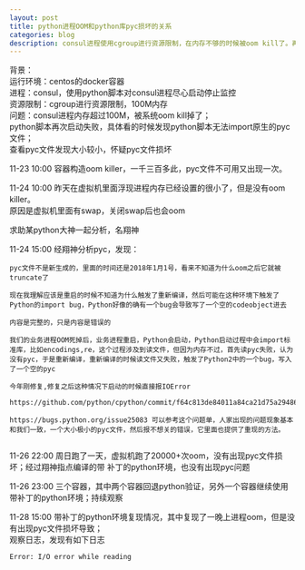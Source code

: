 ```yaml
---
layout: post
title: python进程OOM和python库pyc损坏的关系
categories: blog
description: consul进程使用cgroup进行资源限制，在内存不够的时候被oom kill了。再次重启的时候由于python库中pyc文件不能用，导致再次启动失败...oom和pyc文件损坏有关系吗？
---
```


背景：    
运行环境：centos的docker容器     
进程：consul，使用python脚本对consul进程尽心启动停止监控    
资源限制：cgroup进行资源限制，100M内存    
问题：consul进程内存超过100M，被系统oom kill掉了；   
python脚本再次启动失败，具体看的时候发现python脚本无法import原生的pyc文件；    
查看pyc文件发现大小较小，怀疑pyc文件损坏      


11-23 10:00 容器构造oom killer，一千三百多此，pyc文件不可用又出现一次。   


11-24 10:00 昨天在虚拟机里面浮现进程内存已经设置的很小了，但是没有oom killer。    
原因是虚拟机里面有swap，关闭swap后也会oom    


求助某python大神一起分析，名翔神

11-24 15:00 经翔神分析pyc，发现：
```
pyc文件不是新生成的，里面的时间还是2018年1月1号，看来不知道为什么oom之后它就被truncate了 

现在我理解应该是重启的时候不知道为什么触发了重新编译，然后可能在这种环境下触发了Python的import bug，Python好像的确有一个bug会导致写了一个空的codeobject进去

内容是完整的，只是内容是错误的

我们的业务进程OOM死掉后，业务进程重启，Python会启动，Python启动过程中会import标准库，比如encodings,re，这个过程涉及到读文件，但因为内存不过，首先读pyc失败，认为没有pyc，于是重新编译，重新编译的时候读文件又失败，触发了Python2中的一个bug，写入了一个空的pyc

今年刚修复,修复之后这种情况下启动的时候直接报IOError    

https://github.com/python/cpython/commit/f64c813de84011a84ca21d75a294861a9cc2dfdc    

https://bugs.python.org/issue25083 可以参考这个问题单，人家出现的问题现象基本和我们一致，一个大小极小的pyc文件，然后报不想关的错误，它里面也提供了重现的方法。    
           
```


11-26 22:00 周日跑了一天，虚拟机跑了20000+次oom，没有出现pyc文件损坏；经过翔神指点编译的带
补丁的python环境，也没有出现pyc问题   

11-26 23:00 三个容器，其中两个容器回退python验证，另外一个容器继续使用带补丁的python环境；持续观察   

11-28 15:00 带补丁的python环境复现情况，其中复现了一晚上进程oom，但是没有出现pyc文件损坏导致；    
观察日志，发现有如下日志
```
Error: I/O error while reading
```


     

